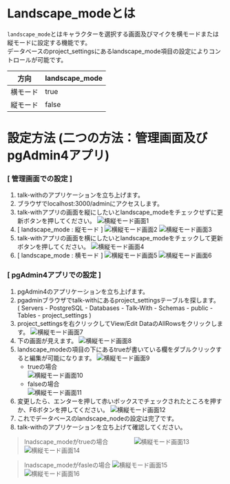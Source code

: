# Landscape_modeとは
`landscape_mode`とはキャラクターを選択する画面及びマイクを横モードまたは縦モードに設定する機能です。   
データベースのproject_settingsにあるlandscape_mode項目の設定によりコントロールが可能です。


方向 | landscape_mode
---------------|---------- 
横モード | true   
縦モード | false

# 設定方法 (二つの方法：管理画面及びpgAdmin4アプリ)

### [ 管理画面での設定 ]
1. talk-withのアプリケーションを立ち上げます。
2. ブラウザでlocalhost:3000/adminにアクセスします。
3. talk-withアプリの画面を縦にしたいとlandscape_modeをチェックせずに更新ボタンを押してください。
   ![横縦モード画面1](./images/pg/functional_description_Img/landscape_mode/landscape_admin_false.png)
4. [ landscape_mode : 縦モード ]
![横縦モード画面2](./images/pg/functional_description_Img/landscape_mode/selectPerson(false).png)
![横縦モード画面3](./images/pg/functional_description_Img/landscape_mode/chat(false).png)
5. talk-withアプリの画面を横にしたいとlandscape_modeをチェックして更新ボタンを押してください。
   ![横縦モード画面4](./images/pg/functional_description_Img/landscape_mode/landscape_admin_true.png)
6. [ landscape_mode : 横モード ]
![横縦モード画面5](./images/pg/functional_description_Img/landscape_mode/selectPerson(true).png)
![横縦モード画面6](./images/pg/functional_description_Img/landscape_mode/chat(true).png)

### [ pgAdmin4アプリでの設定 ]

1. pgAdmin4のアプリケーションを立ち上げます。
2. pgadminブラウザでtalk-withにあるproject_settingsテーブルを探します。   
   ( Servers - PostgreSQL - Databases - Talk-With - Schemas - public - Tables - project_settings )
3. project_settingsを右クリックしてView/Edit DataのAllRowsをクリックします。
   ![横縦モード画面7](./images/pg/pgadmin/open_the_project_settings_table.png)
4. 下の画面が見えます。
   ![横縦モード画面8](./images/pg/functional_description_Img/landscape_mode/project_settings.png)
5. landscape_modeの項目の下にあるtrueが書いている欄をダブルクリックすると編集が可能になります。
   ![横縦モード画面9](./images/pg/functional_description_Img/landscape_mode/landscape_mode(true).png)
   * trueの場合  
   ![横縦モード画面10](./images/pg/functional_description_Img/landscape_mode/check(true).png)
   * falseの場合  
   ![横縦モード画面11](./images/pg/functional_description_Img/landscape_mode/check(false).png)
6. 変更したら、エンターを押して赤いボックスでチェックされたところを押すか、F6ボタンを押してください。
   ![横縦モード画面12](./images/pg/pgadmin//save_data(F6).png)
7. これでデータベースのlandscape_nodeの設定は完了です。
8. talk-withのアプリケーションを立ち上げて確認してください。
> lnadscape_modeがtrueの場合　　　　
![横縦モード画面13](./images/pg/functional_description_Img/landscape_mode/selectPerson(true).png)
![横縦モード画面14](./images/pg/functional_description_Img/landscape_mode/chat(true).png)

> lnadscape_modeがfasleの場合
![横縦モード画面15](./images/pg/functional_description_Img/landscape_mode/selectPerson(false).png)
![横縦モード画面16](./images/pg/functional_description_Img/landscape_mode/chat(false).png)
